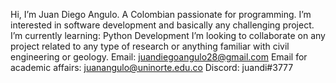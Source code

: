 Hi, I’m Juan Diego Angulo. A Colombian passionate for programming.
I’m interested in software development and basically any challenging project.
I’m currently learning: Python Development
I’m looking to collaborate on any project related to any type of research or anything familiar with civil engineering or geology.
Email: juandiegoangulo28@gmail.com
Email for academic affairs: juanangulo@uninorte.edu.co
Discord: juandi#3777
